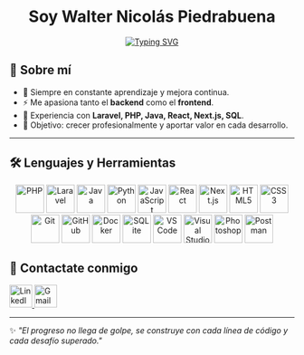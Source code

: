 <h1 align="center">Soy Walter Nicolás Piedrabuena</h1>

<p align="center">
  <a href="https://git.io/typing-svg">
    <img src="https://readme-typing-svg.demolab.com?font=Fira+Code&pause=1000&color=38C2FF&center=true&vCenter=true&width=500&lines=Software+Developer" alt="Typing SVG" />
  </a>
</p>



## 🚀 Sobre mí
- 🌱 Siempre en constante aprendizaje y mejora continua.  
- ⚡ Me apasiona tanto el **backend** como el **frontend**.  
- 🧰 Experiencia con **Laravel, PHP, Java, React, Next.js, SQL**.  
- 🎯 Objetivo: crecer profesionalmente y aportar valor en cada desarrollo.  

---

## 🛠️ Lenguajes y Herramientas  

<p align="center">
  <!-- Lenguajes -->
  <img src="https://cdn.jsdelivr.net/gh/devicons/devicon/icons/php/php-original.svg" width="50" alt="PHP"/>
  <img src="https://cdn.jsdelivr.net/gh/devicons/devicon/icons/laravel/laravel-original.svg" width="50" alt="Laravel"/>
  <img src="https://cdn.jsdelivr.net/gh/devicons/devicon/icons/java/java-original.svg" width="50" alt="Java"/>
  <img src="https://cdn.jsdelivr.net/gh/devicons/devicon/icons/python/python-original.svg" width="50" alt="Python"/>
  <img src="https://cdn.jsdelivr.net/gh/devicons/devicon/icons/javascript/javascript-original.svg" width="50" alt="JavaScript"/>
  <img src="https://cdn.jsdelivr.net/gh/devicons/devicon/icons/react/react-original.svg" width="50" alt="React"/>
  <img src="https://cdn.jsdelivr.net/gh/devicons/devicon/icons/nextjs/nextjs-original.svg" width="50" alt="Next.js"/>
  <img src="https://cdn.jsdelivr.net/gh/devicons/devicon/icons/html5/html5-original.svg" width="50" alt="HTML5"/>
  <img src="https://cdn.jsdelivr.net/gh/devicons/devicon/icons/css3/css3-original.svg" width="50" alt="CSS3"/>

  <!-- Herramientas -->
  <img src="https://cdn.jsdelivr.net/gh/devicons/devicon/icons/git/git-original.svg" width="50" alt="Git"/>
  <img src="https://cdn.jsdelivr.net/gh/devicons/devicon/icons/github/github-original.svg" width="50" alt="GitHub"/>
  <img src="https://cdn.jsdelivr.net/gh/devicons/devicon/icons/docker/docker-original.svg" width="50" alt="Docker"/>
  <img src="https://cdn.jsdelivr.net/gh/devicons/devicon/icons/sqlite/sqlite-original.svg" width="50" alt="SQLite"/>
  <img src="https://cdn.jsdelivr.net/gh/devicons/devicon/icons/vscode/vscode-original.svg" width="50" alt="VS Code"/>
  <img src="https://cdn.jsdelivr.net/gh/devicons/devicon/icons/visualstudio/visualstudio-plain.svg" width="50" alt="Visual Studio"/>
  <img src="https://cdn.jsdelivr.net/gh/devicons/devicon/icons/photoshop/photoshop-plain.svg" width="50" alt="Photoshop"/>
  <img src="https://cdn.jsdelivr.net/gh/devicons/devicon/icons/postman/postman-original.svg" width="50" alt="Postman"/>
</p>

## 🤝 Contactate conmigo  

<p align="left">
  <a href="https://www.linkedin.com/in/walter-piedrabuena/" target="_blank">
    <img src="https://cdn.jsdelivr.net/gh/devicons/devicon/icons/linkedin/linkedin-original.svg" alt="LinkedIn" width="40" height="40"/>
  </a>
  <a href="mailto:wpiedrabuena@gmail.com" target="_blank">
    <img src="https://cdn.jsdelivr.net/gh/devicons/devicon/icons/google/google-original.svg" alt="Gmail" width="40" height="40"/>
  </a>
</p>
 
---

✨ _"El progreso no llega de golpe, se construye con cada línea de código y cada desafío superado."_  
